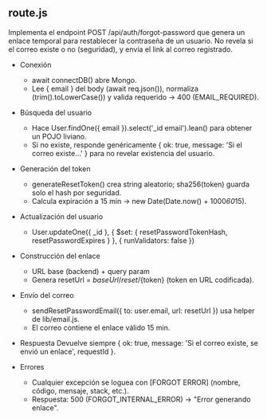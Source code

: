 ## route.js
Implementa el endpoint POST /api/auth/forgot-password que genera un enlace temporal para restablecer la contraseña de un usuario.
No revela si el correo existe o no (seguridad), y envía el link al correo registrado.

- Conexión
  - await connectDB() abre Mongo.
  - Lee { email } del body (await req.json()), normaliza (trim().toLowerCase()) y valida requerido → 400 (EMAIL_REQUIRED).

- Búsqueda del usuario
  - Hace User.findOne({ email }).select('_id email').lean() para obtener un POJO liviano.
  - Si no existe, responde genéricamente { ok: true, message: 'Si el correo existe...' } para no revelar existencia del usuario.

- Generación del token
  - generateResetToken() crea string aleatorio; sha256(token) guarda solo el hash por seguridad.
  - Calcula expiración a 15 min → new Date(Date.now() + 1000*60*15).

- Actualización del usuario
  - User.updateOne({ _id }, { $set: { resetPasswordTokenHash, resetPasswordExpires } }, { runValidators: false })

- Construcción del enlace
  - URL base (backend) + query param
  - Genera resetUrl = ${baseUrl}/reset/${token} (token en URL codificada).

- Envío del correo
  - sendResetPasswordEmail({ to: user.email, url: resetUrl }) usa helper de lib/email.js.
  - El correo contiene el enlace válido 15 min.

- Respuesta
  Devuelve siempre { ok: true, message: 'Si el correo existe, se envió un enlace', requestId }.

- Errores
  - Cualquier excepción se loguea con [FORGOT ERROR] (nombre, código, mensaje, stack, etc.).
  - Respuesta: 500 (FORGOT_INTERNAL_ERROR) → "Error generando enlace".

